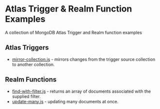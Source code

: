 # Atlas Trigger & Realm Function Examples
A collection of MongoDB Atlas Trigger and Realm function examples

## Atlas Triggers
* [mirror-collection.js](mirror-collection.js) - mirrors changes from the trigger source collection to another collection. 

## Realm Functions

* [find-with-filter.js](find-with-filter.js) - returns an array of documents associated with the supplied filter.
* [update-many.js](update-many.js) - updating many documents at once.

